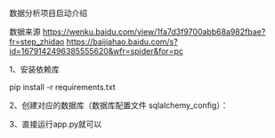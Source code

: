 数据分析项目启动介绍

数据来源
https://wenku.baidu.com/view/1fa7d3f9700abb68a982fbae?fr=step_zhidao
https://baijiahao.baidu.com/s?id=1679142496385555620&wfr=spider&for=pc

1、安装依赖库


pip install -r requirements.txt

2、创建对应的数据库（数据库配置文件 sqlalchemy_config）：

3、直接运行app.py就可以